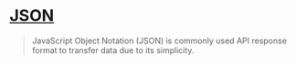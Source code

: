 # [JSON](https://www.json.org/)

> JavaScript Object Notation (JSON) is commonly used API response format to transfer data due to its simplicity.
